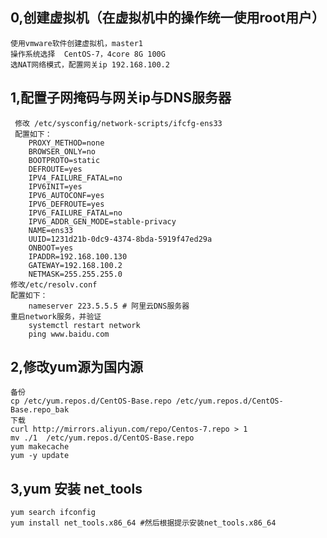 0,创建虚拟机（在虚拟机中的操作统一使用root用户）
---
    使用vmware软件创建虚拟机，master1
    操作系统选择  CentOS-7，4core 8G 100G
    选NAT网络模式，配置网关ip 192.168.100.2

1,配置子网掩码与网关ip与DNS服务器
---
     修改 /etc/sysconfig/network-scripts/ifcfg-ens33 
     配置如下：
        PROXY_METHOD=none
        BROWSER_ONLY=no
        BOOTPROTO=static
        DEFROUTE=yes
        IPV4_FAILURE_FATAL=no
        IPV6INIT=yes
        IPV6_AUTOCONF=yes
        IPV6_DEFROUTE=yes
        IPV6_FAILURE_FATAL=no
        IPV6_ADDR_GEN_MODE=stable-privacy
        NAME=ens33
        UUID=1231d21b-0dc9-4374-8bda-5919f47ed29a
        ONBOOT=yes
        IPADDR=192.168.100.130
        GATEWAY=192.168.100.2
        NETMASK=255.255.255.0
    修改/etc/resolv.conf  
    配置如下：
        nameserver 223.5.5.5 # 阿里云DNS服务器
    重启network服务，并验证
        systemctl restart network
        ping www.baidu.com
2,修改yum源为国内源
---
    备份
    cp /etc/yum.repos.d/CentOS-Base.repo /etc/yum.repos.d/CentOS-Base.repo_bak
    下载
    curl http://mirrors.aliyun.com/repo/Centos-7.repo > 1
    mv ./1  /etc/yum.repos.d/CentOS-Base.repo
    yum makecache
    yum -y update
3,yum 安装 net_tools
---
    yum search ifconfig
    yum install net_tools.x86_64 #然后根据提示安装net_tools.x86_64
